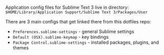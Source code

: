 Application config files for Sublime Text 3 live in directory:
`$HOME/Library/Application Support/Sublime Text 3/Packages/User`

There are 3 main configs that get linked there from this dotfiles repo:
* `Preferences.sublime-settings` - general Sublime settings
* `Default (OSX).sublime-keymap` - key bindings
* `Package Control.sublime-settings` - installed packages, plugins, and themes
